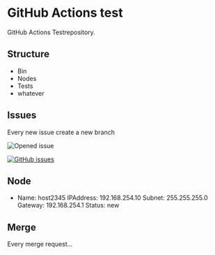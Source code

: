 # GitHub Actions test

GitHub Actions Testrepository.

## Structure

- Bin
- Nodes
- Tests
- whatever

## Issues

Every new issue create a new branch

![Opened issue](https://github.com/tinuwalther/actionstest/actions/workflows/newissue.yml/badge.svg?event=opened)

[![GitHub issues]([https://img.shields.io/github/issues-raw/actionstest/siplasplas.svg?maxAge=2592000)]()

## Node

- Name: host2345
  IPAddress: 192.168.254.10
  Subnet: 255.255.255.0
  Gateway: 192.168.254.1
  Status: new

## Merge

Every merge request... 
